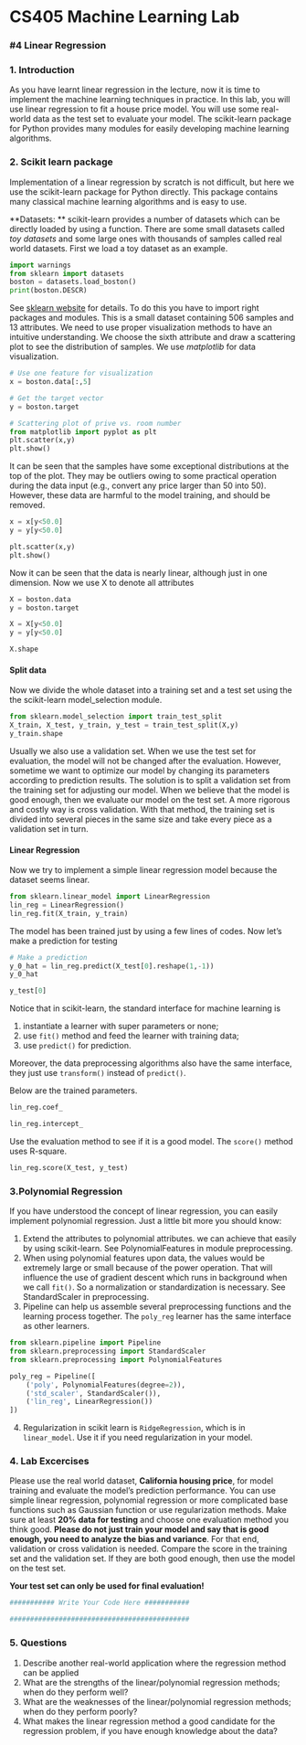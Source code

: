 # CS405 Machine Learning Lab 
### #4 Linear Regression

### 1. Introduction
As you have learnt linear regression in the lecture, now it is time to implement the machine learning techniques in practice. In this lab, you will use linear regression to fit a house price model. You will use some real-world data as the test set to evaluate your model. The scikit-learn package for Python provides many modules for easily developing machine learning algorithms.

### 2. Scikit learn package
Implementation of a linear regression by scratch is not difficult, but here we use the scikit-learn package for Python directly. This package contains many classical machine learning algorithms and is easy to use.

**Datasets: ** scikit-learn provides a number of datasets which can be directly loaded by using a function. There are some small datasets called *toy datasets* and some large ones with thousands of samples called real world datasets. First we load a toy dataset as an example.


```python
import warnings
from sklearn import datasets
boston = datasets.load_boston()
print(boston.DESCR)
```

See [sklearn website](https://scikit-learn.org/stable/modules/classes.html#module-sklearn.datasets) for details. To do this you have to import right packages and modules. This is a small dataset containing 506 samples and 13 attributes. We need to use proper visualization methods to have an intuitive understanding. We choose the sixth attribute and draw a scattering plot to see the distribution of samples. We use *matplotlib* for data visualization.


```python
# Use one feature for visualization
x = boston.data[:,5]

# Get the target vector
y = boston.target

# Scattering plot of prive vs. room number
from matplotlib import pyplot as plt
plt.scatter(x,y)
plt.show()
```

It can be seen that the samples have some exceptional distributions at the top of the plot. They may be outliers owing to some practical operation during the data input (e.g., convert any price larger than 50 into 50). However, these data are harmful to the model training, and should be removed.


```python
x = x[y<50.0]
y = y[y<50.0]

plt.scatter(x,y)
plt.show()
```

Now it can be seen that the data is nearly linear, although just in one dimension. Now we use X to denote all attributes


```python
X = boston.data
y = boston.target

X = X[y<50.0]
y = y[y<50.0]

X.shape
```

#### Split data
Now we divide the whole dataset into a training set and a test set using the the scikit-learn model_selection module.


```python
from sklearn.model_selection import train_test_split
X_train, X_test, y_train, y_test = train_test_split(X,y)
y_train.shape
```

Usually we also use a validation set. When we use the test set for evaluation, the model will not be changed after the evaluation. However, sometime we want to optimize our model by changing its parameters according to prediction results. The solution is to split a validation set from the training set for adjusting our model. When we believe that the model is good enough, then we evaluate our model on the test set. A more rigorous and costly way is cross validation. With that method, the training set is divided into several pieces in the same size and take every piece as a validation set in turn.

#### Linear Regression
Now we try to implement a simple linear regression model because the dataset seems linear.


```python
from sklearn.linear_model import LinearRegression
lin_reg = LinearRegression()
lin_reg.fit(X_train, y_train)
```

The model has been trained just by using a few lines of codes. Now let’s make a prediction for testing


```python
# Make a prediction
y_0_hat = lin_reg.predict(X_test[0].reshape(1,-1))
y_0_hat
```


```python
y_test[0]
```

Notice that in scikit-learn, the standard interface for machine learning is
1) instantiate a learner with super parameters or none; 
2) use `fit()` method and feed the learner with training data; 
3) use `predict()` for prediction. 

Moreover, the data preprocessing algorithms also have the same interface, they just use `transform()` instead of `predict()`.

Below are the trained parameters.


```python
lin_reg.coef_
```


```python
lin_reg.intercept_
```

Use the evaluation method to see if it is a good model. The `score()` method uses R-square.


```python
lin_reg.score(X_test, y_test)
```

### 3.Polynomial Regression
If you have understood the concept of linear regression, you can easily implement polynomial regression. Just a little bit more you should know:

1) Extend the attributes to polynomial attributes. we can achieve that easily by using scikit-learn. See PolynomialFeatures in module preprocessing.
2) When using polynomial features upon data, the values would be extremely large or small because of the power operation. That will influence the use of gradient descent which runs in background when we call `fit()`. So a normalization or standardization is necessary. See StandardScaler in preprocessing.
3) Pipeline can help us assemble several preprocessing functions and the learning process together. The `poly_reg` learner has the same interface as other learners.

```Python
from sklearn.pipeline import Pipeline
from sklearn.preprocessing import StandardScaler
from sklearn.preprocessing import PolynomialFeatures

poly_reg = Pipeline([
    ('poly', PolynomialFeatures(degree=2)),
    ('std_scaler', StandardScaler()),
    ('lin_reg', LinearRegression())
])

``` 


4) Regularization in scikit learn is `RidgeRegression`, which is in `linear_model`. Use it if you need regularization in your model.



### 4. Lab Excercises
Please use the real world dataset, **California housing price**, for model training and evaluate the model’s prediction performance. You can use simple linear regression, polynomial regression or more complicated base functions such as Gaussian function or use regularization methods. Make sure at least **20% data for testing** and choose one evaluation method you think good. **Please do not just train your model and say that is good enough, you need to analyze the bias and variance**. For that end, validation or cross validation is needed. Compare the score in the training set and the validation set. If they are both good enough, then use the model on the test set.

**Your test set can only be used for final evaluation!**


```python
########### Write Your Code Here ###########

############################################
```

### 5. Questions
1) Describe another real-world application where the regression method can be applied
2) What are the strengths of the linear/polynomial regression methods; when do they perform well?
3) What are the weaknesses of the linear/polynomial regression methods; when do they perform poorly?
4) What makes the linear regression method a good candidate for the regression problem, if you have enough knowledge about the data?


```python

```
